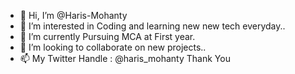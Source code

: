 - 👋 Hi, I’m @Haris-Mohanty
- 👀 I’m interested in Coding and learning new new tech everyday..
- 🌱 I’m currently Pursuing MCA at First year.
- 💞️ I’m looking to collaborate on new projects..
- 📫 My Twitter Handle : @haris_mohanty
             Thank You 

<!---
Haris-Mohanty/Haris-Mohanty is a ✨ special ✨ repository because its `README.md` (this file) appears on your GitHub profile.
You can click the Preview link to take a look at your changes.
--->
